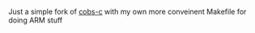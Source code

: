 Just a simple fork of [cobs-c](https://github.com/cmcqueen/cobs-c) with my own more conveinent Makefile for doing ARM stuff
